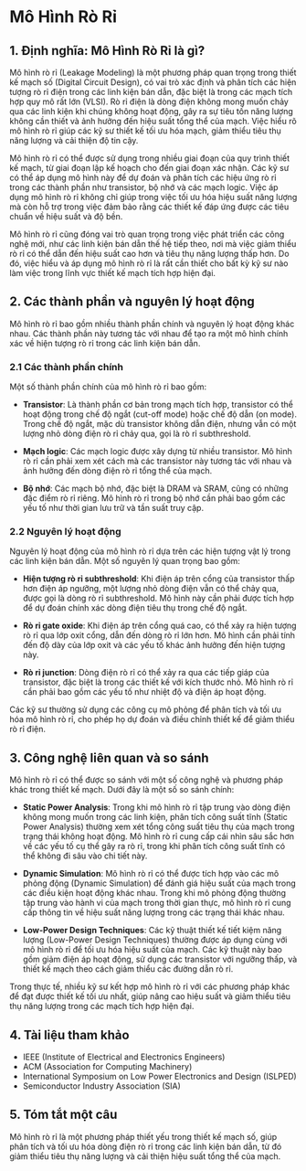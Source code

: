 # Mô Hình Rò Rỉ

## 1. Định nghĩa: Mô Hình Rò Rỉ là gì?
Mô hình rò rỉ (Leakage Modeling) là một phương pháp quan trọng trong thiết kế mạch số (Digital Circuit Design), có vai trò xác định và phân tích các hiện tượng rò rỉ điện trong các linh kiện bán dẫn, đặc biệt là trong các mạch tích hợp quy mô rất lớn (VLSI). Rò rỉ điện là dòng điện không mong muốn chảy qua các linh kiện khi chúng không hoạt động, gây ra sự tiêu tốn năng lượng không cần thiết và ảnh hưởng đến hiệu suất tổng thể của mạch. Việc hiểu rõ mô hình rò rỉ giúp các kỹ sư thiết kế tối ưu hóa mạch, giảm thiểu tiêu thụ năng lượng và cải thiện độ tin cậy.

Mô hình rò rỉ có thể được sử dụng trong nhiều giai đoạn của quy trình thiết kế mạch, từ giai đoạn lập kế hoạch cho đến giai đoạn xác nhận. Các kỹ sư có thể áp dụng mô hình này để dự đoán và phân tích các hiệu ứng rò rỉ trong các thành phần như transistor, bộ nhớ và các mạch logic. Việc áp dụng mô hình rò rỉ không chỉ giúp trong việc tối ưu hóa hiệu suất năng lượng mà còn hỗ trợ trong việc đảm bảo rằng các thiết kế đáp ứng được các tiêu chuẩn về hiệu suất và độ bền.

Mô hình rò rỉ cũng đóng vai trò quan trọng trong việc phát triển các công nghệ mới, như các linh kiện bán dẫn thế hệ tiếp theo, nơi mà việc giảm thiểu rò rỉ có thể dẫn đến hiệu suất cao hơn và tiêu thụ năng lượng thấp hơn. Do đó, việc hiểu và áp dụng mô hình rò rỉ là rất cần thiết cho bất kỳ kỹ sư nào làm việc trong lĩnh vực thiết kế mạch tích hợp hiện đại.

## 2. Các thành phần và nguyên lý hoạt động
Mô hình rò rỉ bao gồm nhiều thành phần chính và nguyên lý hoạt động khác nhau. Các thành phần này tương tác với nhau để tạo ra một mô hình chính xác về hiện tượng rò rỉ trong các linh kiện bán dẫn.

### 2.1 Các thành phần chính
Một số thành phần chính của mô hình rò rỉ bao gồm:

- **Transistor**: Là thành phần cơ bản trong mạch tích hợp, transistor có thể hoạt động trong chế độ ngắt (cut-off mode) hoặc chế độ dẫn (on mode). Trong chế độ ngắt, mặc dù transistor không dẫn điện, nhưng vẫn có một lượng nhỏ dòng điện rò rỉ chảy qua, gọi là rò rỉ subthreshold.

- **Mạch logic**: Các mạch logic được xây dựng từ nhiều transistor. Mô hình rò rỉ cần phải xem xét cách mà các transistor này tương tác với nhau và ảnh hưởng đến dòng điện rò rỉ tổng thể của mạch.

- **Bộ nhớ**: Các mạch bộ nhớ, đặc biệt là DRAM và SRAM, cũng có những đặc điểm rò rỉ riêng. Mô hình rò rỉ trong bộ nhớ cần phải bao gồm các yếu tố như thời gian lưu trữ và tần suất truy cập.

### 2.2 Nguyên lý hoạt động
Nguyên lý hoạt động của mô hình rò rỉ dựa trên các hiện tượng vật lý trong các linh kiện bán dẫn. Một số nguyên lý quan trọng bao gồm:

- **Hiện tượng rò rỉ subthreshold**: Khi điện áp trên cổng của transistor thấp hơn điện áp ngưỡng, một lượng nhỏ dòng điện vẫn có thể chảy qua, được gọi là dòng rò rỉ subthreshold. Mô hình này cần phải được tích hợp để dự đoán chính xác dòng điện tiêu thụ trong chế độ ngắt.

- **Rò rỉ gate oxide**: Khi điện áp trên cổng quá cao, có thể xảy ra hiện tượng rò rỉ qua lớp oxit cổng, dẫn đến dòng rò rỉ lớn hơn. Mô hình cần phải tính đến độ dày của lớp oxit và các yếu tố khác ảnh hưởng đến hiện tượng này.

- **Rò rỉ junction**: Dòng điện rò rỉ có thể xảy ra qua các tiếp giáp của transistor, đặc biệt là trong các thiết kế với kích thước nhỏ. Mô hình rò rỉ cần phải bao gồm các yếu tố như nhiệt độ và điện áp hoạt động.

Các kỹ sư thường sử dụng các công cụ mô phỏng để phân tích và tối ưu hóa mô hình rò rỉ, cho phép họ dự đoán và điều chỉnh thiết kế để giảm thiểu rò rỉ điện.

## 3. Công nghệ liên quan và so sánh
Mô hình rò rỉ có thể được so sánh với một số công nghệ và phương pháp khác trong thiết kế mạch. Dưới đây là một số so sánh chính:

- **Static Power Analysis**: Trong khi mô hình rò rỉ tập trung vào dòng điện không mong muốn trong các linh kiện, phân tích công suất tĩnh (Static Power Analysis) thường xem xét tổng công suất tiêu thụ của mạch trong trạng thái không hoạt động. Mô hình rò rỉ cung cấp cái nhìn sâu sắc hơn về các yếu tố cụ thể gây ra rò rỉ, trong khi phân tích công suất tĩnh có thể không đi sâu vào chi tiết này.

- **Dynamic Simulation**: Mô hình rò rỉ có thể được tích hợp vào các mô phỏng động (Dynamic Simulation) để đánh giá hiệu suất của mạch trong các điều kiện hoạt động khác nhau. Trong khi mô phỏng động thường tập trung vào hành vi của mạch trong thời gian thực, mô hình rò rỉ cung cấp thông tin về hiệu suất năng lượng trong các trạng thái khác nhau.

- **Low-Power Design Techniques**: Các kỹ thuật thiết kế tiết kiệm năng lượng (Low-Power Design Techniques) thường được áp dụng cùng với mô hình rò rỉ để tối ưu hóa hiệu suất của mạch. Các kỹ thuật này bao gồm giảm điện áp hoạt động, sử dụng các transistor với ngưỡng thấp, và thiết kế mạch theo cách giảm thiểu các đường dẫn rò rỉ.

Trong thực tế, nhiều kỹ sư kết hợp mô hình rò rỉ với các phương pháp khác để đạt được thiết kế tối ưu nhất, giúp nâng cao hiệu suất và giảm thiểu tiêu thụ năng lượng trong các mạch tích hợp hiện đại.

## 4. Tài liệu tham khảo
- IEEE (Institute of Electrical and Electronics Engineers)
- ACM (Association for Computing Machinery)
- International Symposium on Low Power Electronics and Design (ISLPED)
- Semiconductor Industry Association (SIA)

## 5. Tóm tắt một câu
Mô hình rò rỉ là một phương pháp thiết yếu trong thiết kế mạch số, giúp phân tích và tối ưu hóa dòng điện rò rỉ trong các linh kiện bán dẫn, từ đó giảm thiểu tiêu thụ năng lượng và cải thiện hiệu suất tổng thể của mạch.